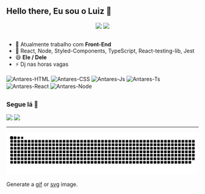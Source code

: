 ## Hello there, Eu sou o Luiz  👋

<div align="center" >
   <img height="180em" src="https://github-readme-stats.vercel.app/api?username=antarest&show_icons=true&theme=tokyonight&include_all_commits=true&count_private=true"/>
  
  <img height="180em" src="https://github-readme-stats.vercel.app/api/top-langs/?username=antarest&layout=compact&langs_count=7&theme=tokyonight"/>
</div>
 
##
 
- 🔭 Atualmente trabalho com <strong> Front-End </strong>
- 🌱 React, Node, Styled-Components, TypeScript, React-testing-lib, Jest
- 😄 <strong> Ele / Dele </strong>
- ⚡ Dj nas horas vagas

 <div style="display: inline_block">
  <img align="center" alt="Antares-HTML" src="https://img.icons8.com/color/48/000000/html-5--v1.png">
  <img align="center" alt="Antares-CSS" src="https://img.icons8.com/color/48/000000/css3.png">
  <img align="center" alt="Antares-Js" src="https://img.icons8.com/color/48/000000/javascript--v1.png">
  <img align="center" alt="Antares-Ts" src="https://img.icons8.com/color/48/000000/typescript.png">
  <img align="center" alt="Antares-React" src="https://img.icons8.com/office/40/000000/react--v1.png">
  <img align="center" alt="Antares-Node" src="https://img.icons8.com/fluency/44/node-js.png">
 </div>

##

<h3> Segue lá 🤗 </h3> 

<div >
  <a href="https://www.linkedin.com/in/luizvbemidio/" target="_blank"><img src="https://img.icons8.com/fluency/48/000000/linkedin.png"/></a>
  <a href="https://open.spotify.com/user/12147352231?si=e14d071d4c984f04" target="_blank"><img src="https://img.icons8.com/fluency/48/000000/spotify.png"/></a>
</div>

<hr />

<picture>
  <source
    media="(prefers-color-scheme: dark)"
    srcset="https://raw.githubusercontent.com/platane/snk/output/github-contribution-grid-snake-dark.svg"
  />
  <source
    media="(prefers-color-scheme: light)"
    srcset="https://raw.githubusercontent.com/platane/snk/output/github-contribution-grid-snake.svg"
  />
  <img
    alt="github contribution grid snake animation"
    src="https://raw.githubusercontent.com/platane/snk/output/github-contribution-grid-snake.svg"
  />
</picture>

Generate a [gif](https://github.com/Platane/snk/raw/output/github-contribution-grid-snake.gif) or [svg](https://github.com/Platane/snk/raw/output/github-contribution-grid-snake.svg) image.

